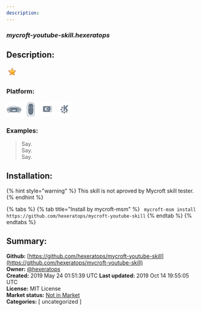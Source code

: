 ```yaml
---
description: 
---
```


### _mycroft-youtube-skill.hexeratops_  
## Description:  
  
  
![](../.gitbook/assets/star.png)  
  
### Platform:  
 ![Mark I](../.gitbook/assets/mark-1-icon.png)  ![Mark II](../.gitbook/assets/mark-2-icon.png)  ![Picroft](../.gitbook/assets/picroft-icon.png)  ![plasmoid](../.gitbook/assets/kde.png)   
### Examples:  
> Say.  
> Say.  
> Say.  
  
## Installation:  
{% hint style="warning" %}
This skill is not aproved by Mycroft skill tester.
{% endhint %}
    
{% tabs %}
{% tab title="Install by mycroft-msm" %}
``` mycroft-msm install https://github.com/hexeratops/mycroft-youtube-skill```
{% endtab %}
  {% endtabs %}
    
## Summary:  
**Github:** [https://github.com/hexeratops/mycroft-youtube-skill](https://github.com/hexeratops/mycroft-youtube-skill)  
**Owner:** [@hexeratops](https://github.com/hexeratops)  
**Created:** 2019 May 24 01:51:39 UTC  **Last updated:** 2019 Oct 14 19:55:05 UTC  
**License:** MIT License  
**Market status:** [Not in Market](https://market.mycroft.ai/skill/)  
**Categories:** [ uncategorized ]   
